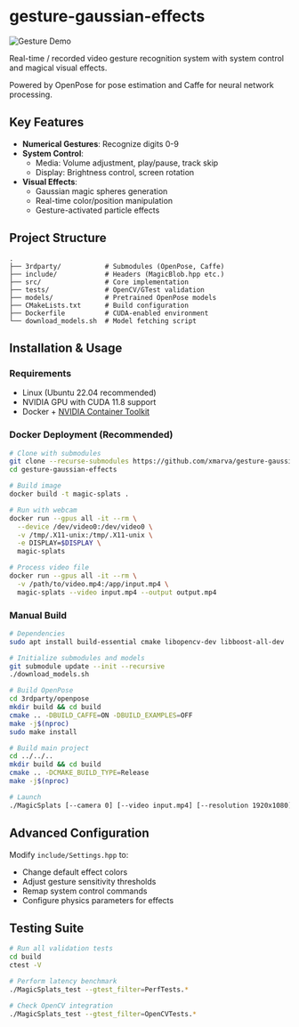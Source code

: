 # gesture-gaussian-effects

![Gesture Demo](imgs/gestures.gif)

Real-time / recorded video gesture recognition system with system control and magical visual effects. 

Powered by OpenPose for pose estimation and Caffe for neural network processing.

## Key Features
- **Numerical Gestures**: Recognize digits 0-9
- **System Control**:
  - Media: Volume adjustment, play/pause, track skip
  - Display: Brightness control, screen rotation
- **Visual Effects**:
  - Gaussian magic spheres generation
  - Real-time color/position manipulation
  - Gesture-activated particle effects

## Project Structure
```
.
├── 3rdparty/           # Submodules (OpenPose, Caffe)
├── include/            # Headers (MagicBlob.hpp etc.)
├── src/                # Core implementation
├── tests/              # OpenCV/GTest validation
├── models/             # Pretrained OpenPose models
├── CMakeLists.txt      # Build configuration
├── Dockerfile          # CUDA-enabled environment
└── download_models.sh  # Model fetching script
```

## Installation & Usage

### Requirements
- Linux (Ubuntu 22.04 recommended)
- NVIDIA GPU with CUDA 11.8 support
- Docker + [NVIDIA Container Toolkit](https://docs.nvidia.com/datacenter/cloud-native/container-toolkit/latest/install-guide.html)

### Docker Deployment (Recommended)
```bash
# Clone with submodules
git clone --recurse-submodules https://github.com/xmarva/gesture-gaussian-effects.git
cd gesture-gaussian-effects

# Build image
docker build -t magic-splats .

# Run with webcam
docker run --gpus all -it --rm \
  --device /dev/video0:/dev/video0 \
  -v /tmp/.X11-unix:/tmp/.X11-unix \
  -e DISPLAY=$DISPLAY \
  magic-splats

# Process video file
docker run --gpus all -it --rm \
  -v /path/to/video.mp4:/app/input.mp4 \
  magic-splats --video input.mp4 --output output.mp4
```

### Manual Build
```bash
# Dependencies
sudo apt install build-essential cmake libopencv-dev libboost-all-dev

# Initialize submodules and models
git submodule update --init --recursive
./download_models.sh

# Build OpenPose
cd 3rdparty/openpose
mkdir build && cd build
cmake .. -DBUILD_CAFFE=ON -DBUILD_EXAMPLES=OFF
make -j$(nproc)
sudo make install

# Build main project
cd ../../..
mkdir build && cd build
cmake .. -DCMAKE_BUILD_TYPE=Release
make -j$(nproc)

# Launch
./MagicSplats [--camera 0] [--video input.mp4] [--resolution 1920x1080]
```

## Advanced Configuration
Modify `include/Settings.hpp` to:
- Change default effect colors
- Adjust gesture sensitivity thresholds
- Remap system control commands
- Configure physics parameters for effects

## Testing Suite
```bash
# Run all validation tests
cd build
ctest -V

# Perform latency benchmark
./MagicSplats_test --gtest_filter=PerfTests.*

# Check OpenCV integration
./MagicSplats_test --gtest_filter=OpenCVTests.*
```